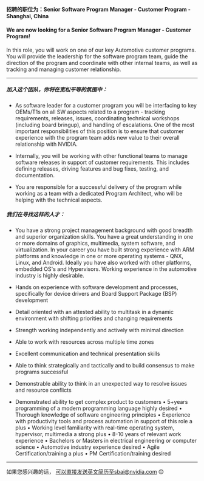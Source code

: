 #### 招聘的职位为：Senior Software Program Manager - Customer Program - Shanghai, China

#### We are now looking for a Senior Software Program Manager - Customer Program!
In this role, you will work on one of our key Automotive customer programs. You will provide the leadership for the software program team, guide the direction of the program and coordinate with other internal teams, as well as tracking and managing customer relationship.

___
##### 加入这个团队，你将在宽松平等的氛围中：

- As software leader for a customer program you will be interfacing to key OEMs/T1s on all SW aspects related to a program - tracking requirements, releases, issues, coordinating technical workshops (including board bringup), and handling of escalations. One of the most important responsibilities of this position is to ensure that customer experience with the program team adds new value to their overall relationship with NVIDIA.

- Internally, you will be working with other functional teams to manage software releases in support of customer requirements. This includes defining releases, driving features and bug fixes, testing, and documentation.

- You are responsible for a successful delivery of the program while working as a team with a dedicated Program Architect, who will be helping with the technical aspects.



##### 我们在寻找这样的人才：

- You have a strong project management background with good breadth and superior organization skills. You have a great understanding in one or more domains of graphics, multimedia, system software, and virtualization. In your career you have built strong experience with ARM platforms and knowledge in one or more operating systems - QNX, Linux, and Android. Ideally you have also worked with other platforms, embedded OS's and Hypervisors. Working experience in the automotive industry is highly desirable.

- Hands on experience with software development and processes, specifically for device drivers and Board Support Package (BSP) development

- Detail oriented with an attested ability to multitask in a dynamic environment with shifting priorities and changing requirements

- Strength working independently and actively with minimal direction

- Able to work with resources across multiple time zones

- Excellent communication and technical presentation skills

- Able to think strategically and tactically and to build consensus to make programs successful

- Demonstrable ability to think in an unexpected way to resolve issues and resource conflicts

- Demonstrated ability to get complex product to customers
•	5+years programming of a modern programming language highly desired
•	Thorough knowledge of software engineering principles
•	Experience with productivity tools and process automation in support of this role a plus
•	Working level familiarity with real-time operating system, hypervisor, multimedia a strong plus
•	8-10 years of relevant work experience
•	Bachelors or Masters in electrical engineering or computer science
•	Automotive industry experience desired
•	Agile Certification/training a plus
•	PM Certification/training desired


----
如果您感兴趣的话， 可以直接发送英文简历至sbai@nvidia.com :blush:
